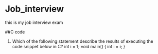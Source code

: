 # Job_interview

this is my job interview exam

##C code
1.  Which of the following statement describe the results of executing the code snippet below in C?
  int i = 1;
void main()
{
int i = i;
}
